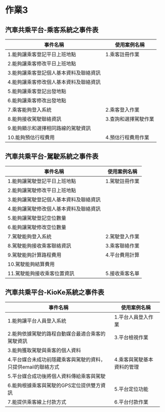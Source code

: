 # 作業3
## 汽車共乘平台-乘客系統之事件表
|事件名稱|使用案例名稱|
|-------|-----------|
|1.能夠讓乘客登記平日上班地點|1.乘客註冊作業|
|2.能夠讓乘客修改平日上班地點| |
|3.能夠讓乘客登記個人基本資料及聯絡資訊| |
|4.能夠讓乘客修改個人基本資料及聯絡資訊| |
|5.能夠讓乘客登記出發地點| |
|6.能夠讓乘客修改出發地點| |
|7.乘客能夠登入系統|2.乘客登入作業|
|8.能夠接收駕駛聯絡資訊|3.查詢和選擇駕駛作業|
|9.能夠顯示和選擇相同路線的駕駛資訊| |
|10.能夠預估行程費用|4.預估行程費用作業|

## 汽車共乘平台-駕駛系統之事件表
|事件名稱|使用案例名稱|
|-------|-----------|
|1.能夠讓駕駛登記平日上班地點|1.駕駛註冊作業|
|2.能夠讓駕駛修改平日上班地點| |
|3.能夠讓駕駛登記個人基本資料及聯絡資訊| |
|4.能夠讓駕駛修改個人基本資料及聯絡資訊| |
|5.能夠讓駕駛登記空位數量| |
|6.能夠讓駕駛修改空位數量| |
|7.駕駛能夠登入系統|2.駕駛登入作業|
|8.駕駛能夠接收乘客聯絡資訊|3.乘客聯絡作業|
|9.駕駛能夠計算路程費用|4.平台費用計算|
|10.駕駛能夠結算費用| |
|11.駕駛能夠接收乘客位置資訊|5.接收乘客名單|


## 汽車共乘平台-KioKe系統之事件表
|事件名稱|使用案例名稱|
|------|---------|
|1.能夠讓平台人員登入系統|1.平台人員登入作業|
|2.能夠依據駕駛的路程自動媒合最適合乘客的駕駛資訊|3.平台檢視作業|
|3.能夠獲取駕駛與乘客的個人資料||
|4.平台媒合未成功前隱藏乘客與駕駛的資料，只提供email的聯絡方式|4.乘客與駕駛基本資料的管理|
|5.平台媒合成功後將個人資料傳給乘客與駕駛| |
|6.能夠根據乘客與駕駛的GPS定位提供雙方資訊|5.平台定位功能|
|7.能提供乘客線上付款方式|6.平台付款作業|